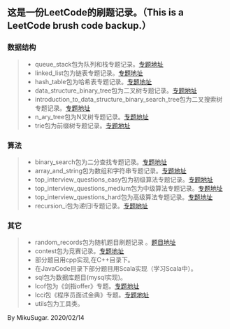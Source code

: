 ## 这是一份LeetCode的刷题记录。（This is a LeetCode brush code backup.）

### 数据结构

> * queue_stack包为队列和栈专题记录。[专题地址](https://leetcode-cn.com/explore/learn/card/queue-stack/)
> *  linked_list包为链表专题记录。[专题地址](https://leetcode-cn.com/explore/learn/card/linked-list/)
> * hash_table包为哈希表专题记录。[专题地址](https://leetcode-cn.com/explore/learn/card/hash-table/)
> * data_structure_binary_tree包为二叉树专题记录。[专题地址](https://leetcode-cn.com/explore/learn/card/data-structure-binary-tree/)
> * introduction_to_data_structure_binary_search_tree包为二叉搜索树专题记录。[专题地址](https://leetcode-cn.com/explore/learn/card/introduction-to-data-structure-binary-search-tree/)
> * n_ary_tree包为N叉树专题记录。[专题地址](https://leetcode-cn.com/explore/learn/card/n-ary-tree/)
> * trie包为前缀树专题记录。[专题地址](https://leetcode-cn.com/explore/learn/card/trie/)

### 算法

> * binary_search包为二分查找专题记录。[专题地址](https://leetcode-cn.com/explore/learn/card/binary-search/)
> * array_and_string包为数组和字符串专题记录。[专题地址](https://leetcode-cn.com/explore/learn/card/array-and-string/)
> * top_interview_questions_easy包为初级算法专题记录。[专题地址](https://leetcode-cn.com/explore/featured/card/top-interview-questions-easy/)
> * top_interview_questions_medium包为中级算法专题记录。[专题地址](https://leetcode-cn.com/explore/interview/card/top-interview-questions-medium/29/array-and-strings/)
> * top_interview_questions_hard包为高级算法专题记录。[专题地址](https://leetcode-cn.com/explore/interview/card/top-interview-questions-hard)
> * recursion_i包为递归I专题记录。[专题地址](https://leetcode-cn.com/explore/orignial/card/recursion-i/)

### 其它

> * random_records包为随机题目刷题记录  。[题目地址](https://leetcode-cn.com/problemset/all/)
> * contest包为竞赛记录。[专题地址](https://leetcode-cn.com/contest/)
> * 部分题目用cpp实现,在C++目录下。
> * 在JavaCode目录下部分题目用Scala实现（学习Scala中）。
> * sql包为数据库题目(mysql实现)。
> * lcof包为《剑指offer》专题。[专题地址](https://leetcode-cn.com/problemset/lcof/)
> * lcci包《程序员面试金典》专题。[专题地址](https://leetcode-cn.com/problemset/lcci/)
> * utils包为工具类。
>
By MikuSugar. 2020/02/14